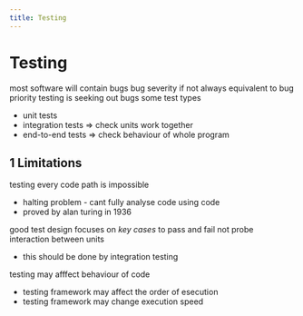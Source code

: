 ```yaml
---
title: Testing
---
```

# Testing
most software will contain bugs
bug severity if not always equivalent to bug priority
testing is seeking out bugs
some test types
- unit tests
- integration tests ⇒ check units work together
- end-to-end tests ⇒ check behaviour of whole program


## 1 Limitations
testing every code path is impossible
- halting problem - cant fully analyse code using code
- proved by alan turing in 1936

good test design focuses on _key cases_ to pass and fail
not probe interaction between units
- this should be done by integration testing

testing may afffect behaviour of code
- testing framework may affect the order of esecution
- testing framework may change execution speed